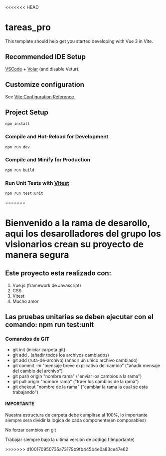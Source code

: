 <<<<<<< HEAD
# tareas_pro

This template should help get you started developing with Vue 3 in Vite.

## Recommended IDE Setup

[VSCode](https://code.visualstudio.com/) + [Volar](https://marketplace.visualstudio.com/items?itemName=Vue.volar) (and disable Vetur).

## Customize configuration

See [Vite Configuration Reference](https://vite.dev/config/).

## Project Setup

```sh
npm install
```

### Compile and Hot-Reload for Development

```sh
npm run dev
```

### Compile and Minify for Production

```sh
npm run build
```

### Run Unit Tests with [Vitest](https://vitest.dev/)

```sh
npm run test:unit
```
=======
<h1>Bienvenido a la rama de desarollo, aqui los desarolladores del grupo los visionarios crean su proyecto de manera segura</h1>

<h2>Este proyecto esta realizado con:</h2>
<ol>
  <li>Vue.js (framework de Javascript)</li>
  <li>CSS</li>
  <li>Vitest</li>
  <li>Mucho amor</li>
</ol>

<h2>Las pruebas unitarias se deben ejecutar con el comando: <b>npm run test:unit</b></h2>

<h3>Comandos de GIT</h3>
<ul>
<li>git init (iniciar carpeta git)</li>
<li>git add .  (añadir todos los archivos cambiados)</li>
<li>git add (ruta-de-archivo) (añadir un unico archivo cambiado)</li>
<li>git commit -m "mensaje breve explicativo del cambio" ("añadir mensaje del cambio del archivo")</li>
<li>git push origin "nombre rama" ("enviar los cambios a la rama")</li>
<li>git pull origin "nombre rama" ("traer los cambios de la rama")</li>
<li>git chekout "nombre de la rama" ("cambiar la rama la cual se esta trabajando")</li>
</ul>

<h4>IMPORTANTE</h4>
<p>Nuestra estructura de carpeta debe cumplirse al 100%, lo importante siempre sera dividir la logica de cada componente(en composables)</p>
<p>No forzar cambios en git</p>
<p>Trabajar siempre bajo la ultima version de codigo (!Importante)</p>
>>>>>>> d100170950735a73179b9fb445b4e0a83ce47e62
